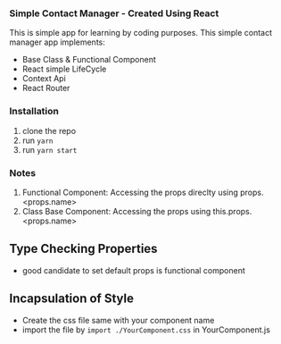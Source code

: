 ### Simple Contact Manager - Created Using React

This is simple app for learning by coding purposes. This simple contact manager app implements:

- Base Class & Functional Component
- React simple LifeCycle
- Context Api
- React Router

### Installation

1. clone the repo
2. run `yarn`
3. run `yarn start`

### Notes

1. Functional Component: Accessing the props direclty using props.<props.name>
2. Class Base Component: Accessing the props using this.props.<props.name>

## Type Checking Properties

- good candidate to set default props is functional component

## Incapsulation of Style

- Create the css file same with your component name
- import the file by `import ./YourComponent.css` in YourComponent.js
